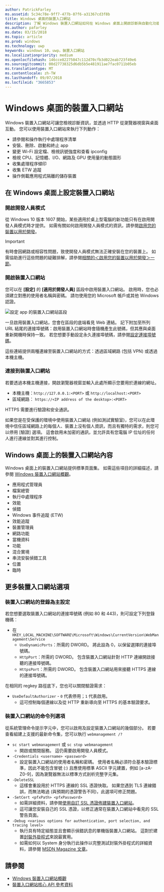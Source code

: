 ```yaml
---
author: PatrickFarley
ms.assetid: 5c34c78e-9ff7-477b-87f6-a31367cd3f8b
title: Windows 桌面的裝置入口網站
description: 了解 Windows 裝置入口網站如何在 Windows 桌面上開啟診斷與自動化功能。
ms.author: pafarley
ms.date: 03/15/2018
ms.topic: article
ms.prod: windows
ms.technology: uwp
keywords: windows 10，uwp，裝置入口網站
ms.localizationpriority: medium
ms.openlocfilehash: 146cce82275047c112d70cfb3d022eab723f49e6
ms.sourcegitcommit: 00d27738325d6db5b5e481911ae7fac0711b05eb
ms.translationtype: MT
ms.contentlocale: zh-TW
ms.lasthandoff: 09/07/2018
ms.locfileid: "3665853"
---
```

# <a name="device-portal-for-windows-desktop"></a>Windows 桌面的裝置入口網站



Windows 裝置入口網站可讓您檢視診斷資訊，並透過 HTTP 從瀏覽器視窗與桌面互動。 您可以使用裝置入口網站來執行下列動作：
- 請參閱和操作執行中處理程序清單
- 安裝、刪除、啟動和終止 app
- 變更 Wi-Fi 設定檔、檢視訊號強度和查看 ipconfig
- 檢視 CPU、記憶體、I/O、網路及 GPU 使用量的動態圖形
- 收集處理程序傾印
- 收集 ETW 追蹤 
- 操作側載應用程式隔離的儲存裝置

## <a name="set-up-device-portal-on-windows-desktop"></a>在 Windows 桌面上設定裝置入口網站

### <a name="turn-on-developer-mode"></a>開啟開發人員模式

從 Windows 10 版本 1607 開始，某些適用於桌上型電腦的新功能只有在啟用開發人員模式時才提供。 如需有關如何啟用開發人員模式的資訊，請參閱[啟用您的裝置以用於開發](../get-started/enable-your-device-for-development.md)。

> [!IMPORTANT]
> 有時會因網路或相容性問題，致使開發人員模式無法正確安裝在您的裝置上。 如需協助進行這些問題的疑難排解，請參閱[相關的＜啟用您的裝置以用於開發＞一節](https://docs.microsoft.com/windows/uwp/get-started/enable-your-device-for-development#failure-to-install-developer-mode-package)。

### <a name="turn-on-device-portal"></a>開啟裝置入口網站

您可以在 **\[設定\]** 的 **\[適用於開發人員\]** 區段中啟用裝置入口網站。 啟用時，您也必須建立對應的使用者名稱與密碼。 請勿使用您的 Microsoft 帳戶或其他 Windows 認證。 

![設定 app 的裝置入口網站區段](images/device-portal/device-portal-desk-settings.png) 

一旦啟用裝置入口網站，您會在區段的底端看見 Web 連結。 記下附加至所列 URL 結尾的連接埠號碼：啟用裝置入口網站時會隨機產生此號碼，但其應與桌面重新開機時保持一致。 若您想要手動設定永久連接埠號碼，請參閱[設定連接埠號碼](device-portal-desktop.md#setting-port-numbers)。

這些連結提供兩種連線至裝置入口網站的方式：透過區域網路 (包括 VPN) 或透過本機主機。

### <a name="connect-to-device-portal"></a>連接到裝置入口網站

若要透過本機主機連接，開啟瀏覽器視窗並輸入此處所顯示您要用於連線的網址。

* 本機主機：`http://127.0.0.1:<PORT>` 或 `http://localhost:<PORT>`
* 區域網路： `https://<IP address of the desktop>:<PORT>`

HTTPS 需要進行驗證和安全通訊。

如果您是在受保護的環境中使用裝置入口網站 (例如測試實驗室)，您可以在此環境中信任區域網路上的每個人、裝置上沒有個人資訊，而且有獨特的需求，則您可以停用 \[驗證\] 選項。 這會啟用未加密的通訊，並允許具有您電腦 IP 位址的任何人進行連線並對其進行控制。

## <a name="device-portal-content-on-windows-desktop"></a>Windows 桌面上的裝置入口網站內容

Windows 桌面上的裝置入口網站提供標準頁面集。 如需這些項目的詳細描述，請參閱 [Windows 裝置入口網站概觀](device-portal.md)。

- 應用程式管理員
- 檔案總管
- 執行中處理程序
- 效能
- 偵錯
- Windows 事件追蹤 (ETW)
- 效能追蹤
- 裝置管理員
- 網路功能
- 當機資料
- 功能
- 混合實境
- 串流安裝偵錯工具
- 位置
- 臨時

## <a name="more-device-portal-options"></a>更多裝置入口網站選項
### <a name="registry-based-configuration-for-device-portal"></a>裝置入口網站的登錄為主設定

若您想要選取裝置入口網站的連接埠號碼 (例如 80 和 443)，則可設定下列登錄機碼︰

- 在 `HKEY_LOCAL_MACHINE\SOFTWARE\Microsoft\Windows\CurrentVersion\WebManagement\Service`
    - `UseDynamicPorts`：所需的 DWORD。 將此設為 0，以保留選擇的連接埠號碼。
    - `HttpPort`：所需的 DWORD。 包含裝置入口網站針對 HTTP 連線開啟接聽的連接埠號碼。    
    - `HttpsPort`：所需的 DWORD。 包含裝置入口網站用來接聽 HTTPS 連線的連接埠號碼。
    
在相同的 regkey 路徑底下，您也可以關閉驗證需求：
- `UseDefaultAuthorizer` - `0` 代表停用；`1` 代表啟用。  
    - 這可控制每個連線以及從 HTTP 重新導向至 HTTPS 的基本驗證要求。  
    
### <a name="command-line-options-for-device-portal"></a>裝置入口網站的命令列選項
從系統管理命令提示字元中，您可以啟用及設定裝置入口網站的幾個部分。 若要查看組建上支援的最新命令集，您可以執行 `webmanagement /?`

- `sc start webmanagement` 或 `sc stop webmanagement` 
    - 開啟或關閉服務。 這仍需要啟用開發人員模式。 
- `-Credentials <username> <password>` 
    - 設定裝置入口網站的使用者名稱和密碼。 使用者名稱必須符合基本驗證標準，因此不能包含冒號 (:) 且應使用標準 ASCII 字元建置，例如 [a-zA-Z0-9]，因為瀏覽器無法以標準方式剖析完整字元集。  
- `-DeleteSSL` 
    - 這樣會重設用於 HTTPS 連線的 SSL 憑證快取。 如果您遇到 TLS 連線錯誤，而無法略過 (與預期的憑證警告不同)，此選項可修正問題。 
- `-SetCert <pfxPath> <pfxPassword>`
    - 如需詳細資料，請參閱[使用自訂 SSL 憑證佈建裝置入口網站](https://docs.microsoft.com/windows/uwp/debug-test-perf/device-portal-ssl)。  
    - 這可讓您安裝自己的 SSL 憑證，以修正通常在裝置入口網站中看見的 SSL 警告頁面。 
- `-Debug <various options for authentication, port selection, and tracing level>`
    - 執行具有特定組態並且會顯示偵錯訊息的單機版裝置入口網站。 這對於建置[封裝外掛程式](https://docs.microsoft.com/windows/uwp/debug-test-perf/device-portal-plugin)來說最實用。 
    - 如需如何以 System 身分執行此操作以完整測試封裝外掛程式的詳細資料，請參閱 [MSDN Magazine 文章](https://msdn.microsoft.com/en-us/magazine/mt826332.aspx)。

## <a name="see-also"></a>請參閱

* [Windows 裝置入口網站概觀](device-portal.md)
* [裝置入口網站核心 API 參考資料](https://docs.microsoft.com/windows/uwp/debug-test-perf/device-portal-api-core)

